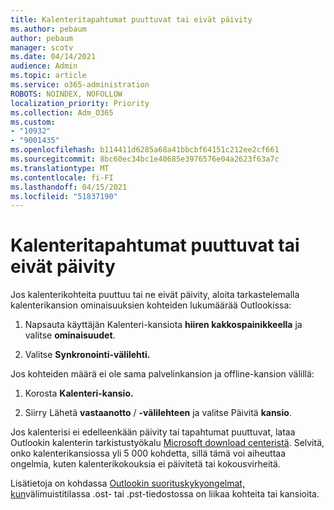 ```yaml
---
title: Kalenteritapahtumat puuttuvat tai eivät päivity
ms.author: pebaum
author: pebaum
manager: scotv
ms.date: 04/14/2021
audience: Admin
ms.topic: article
ms.service: o365-administration
ROBOTS: NOINDEX, NOFOLLOW
localization_priority: Priority
ms.collection: Adm_O365
ms.custom:
- "10932"
- "9001435"
ms.openlocfilehash: b114411d6285a68a41bbcbf64151c212ee2cf661
ms.sourcegitcommit: 8bc60ec34bc1e40685e3976576e04a2623f63a7c
ms.translationtype: MT
ms.contentlocale: fi-FI
ms.lasthandoff: 04/15/2021
ms.locfileid: "51837190"
---
```

# <a name="calendar-events-missing-or-not-updating"></a>Kalenteritapahtumat puuttuvat tai eivät päivity

Jos kalenterikohteita puuttuu tai ne eivät päivity, aloita tarkastelemalla kalenterikansion ominaisuuksien kohteiden lukumäärää Outlookissa: 

1. Napsauta käyttäjän Kalenteri-kansiota **hiiren kakkospainikkeella** ja valitse **ominaisuudet**.

1. Valitse **Synkronointi-välilehti.**

Jos kohteiden määrä ei ole sama palvelinkansion ja offline-kansion välillä:

1.  Korosta **Kalenteri-kansio.**

1.  Siirry Lähetä **vastaanotto** / **-välilehteen** ja valitse Päivitä **kansio**.

Jos kalenterisi ei edelleenkään päivity tai tapahtumat puuttuvat, lataa Outlookin kalenterin tarkistustyökalu [Microsoft download centeristä](https://www.microsoft.com/download/details.aspx?id=28786). Selvitä, onko kalenterikansiossa yli 5 000 kohdetta, sillä tämä voi aiheuttaa ongelmia, kuten kalenterikokouksia ei päivitetä tai kokousvirheitä. 

Lisätietoja on kohdassa [Outlookin suorituskykyongelmat, kun](https://docs.microsoft.com/outlook/troubleshoot/performance/performance-issues-if-too-many-items-or-folders)välimuistitilassa .ost- tai .pst-tiedostossa on liikaa kohteita tai kansioita.